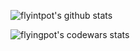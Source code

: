 ![flyintpot's github stats](https://github-readme-stats.vercel.app/api?username=flyingpot&show_icons=true)

![flyingpot's codewars stats](https://www.codewars.com/users/flyingpot/badges/large)
